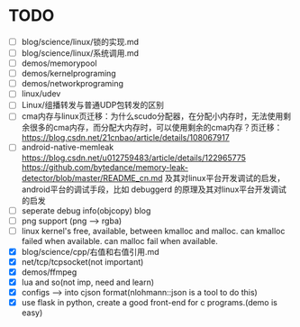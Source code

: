 # TODO

- [ ] blog/science/linux/锁的实现.md
- [ ] blog/science/linux/系统调用.md
- [ ] demos/memorypool
- [ ] demos/kernelprograming
- [ ] demos/networkprograming
- [ ] linux/udev
- [ ] Linux/组播转发与普通UDP包转发的区别
- [ ] cma内存与linux页迁移：为什么scudo分配器，在分配小内存时，无法使用剩余很多的cma内存，而分配大内存时，可以使用剩余的cma内存？页迁移：https://blog.csdn.net/21cnbao/article/details/108067917
- [ ] android-native-memleak https://blog.csdn.net/u012759483/article/details/122965775 https://github.com/bytedance/memory-leak-detector/blob/master/README_cn.md 及其对linux平台开发调试的启发，android平台的调试手段，比如 debuggerd 的原理及其对linux平台开发调试的启发
- [ ] seperate debug info(objcopy) blog
- [ ] png support (png --> rgba)
- [ ] linux kernel's free, available, between kmalloc and malloc. can kmalloc failed when available. can malloc fail when available.
- [x] blog/science/cpp/右值和右值引用.md
- [x] net/tcp/tcpsocket(not important)
- [x] demos/ffmpeg
- [x] lua and so(not imp, need and learn)
- [x] configs --> into cjson format(nlohmann::json is a tool to do this)
- [x] use flask in python, create a good front-end for c programs.(demo is easy)